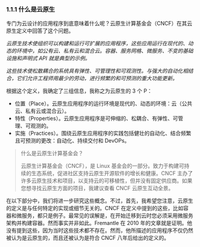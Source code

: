 ### 1.1.1 什么是云原生

专门为云设计的应用程序到底意味着什么呢？云原生计算基金会（CNCF）在其云原生定义中回答了这个问题。

*云原生技术使组织可以构建和运行可扩展的应用程序，这些应用运行在现代的、动态的环境中，如公有云、私有云和混合云。容器、服务网格、微服务、不变的基础设施和声明式 API 就是典型的示例。*

*这些技术使松散耦合的系统具有弹性、可管理性和可观测性。与强大的自动化相结合，它们允许工程师用最少的劳动，进行频繁的和可预测的重大功能更新。*

根据这个定义，我确定了三组信息，我称之为云原生的 3 个 P：

* 位置（Place）。云原生应用程序的运行环境是现代的、动态的环境：云（公共云、私有云或混合云）。
* 特性（Properties）。云原生应用程序是可伸缩的、松耦合、有弹性、可管理、可观测的。
* 实施（Practices）。围绕云原生应用程序的实践包括健壮的自动化、结合频繁且可预测的更改：自动化、持续交付和 DevOPs。

>什么是云原生计算基金会？
>
>云原生计算基金会（CNCF），是 Linux 基金会的一部分。致力于构建可持续的生态系统，促进社区支持云原生开源软件的增长和健康。CNCF 主办了许多云原生技术和项目，以支持云的可移植性，但并没有固定供应商。如果您想寻找云原生方面的项目，我建议查看 CNCF 云原生互动全景。

在以下部分中，我们将进一步研究这些概念。不过，首先，我希望您注意，云原生的定义是与任何特定的实现或细节无关的。CNCF 在定义中提到的这些，比如容器和微服务，都只是例子。最常见的误解是，在开始迁移到云时您必须采用微服务架构并构建容器。然而事实并非如此。Fremantle 在 2010 年的文章就是证明。他没有提到这些，因为当时这些技术都不存在。然而，他所描述的应用程序不仅仍然被认为是云原生的，而且还被认为是符合 CNCF 八年后给出的定义的。

